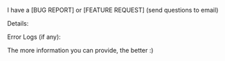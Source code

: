 I have a [BUG REPORT] or [FEATURE REQUEST] (send questions to email)

Details:

Error Logs (if any):

The more information you can provide, the better :)
